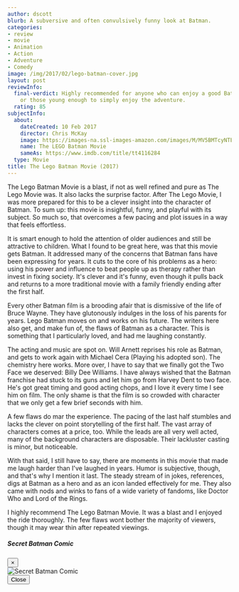 ```yaml
---
author: dscott
blurb: A subversive and often convulsively funny look at Batman.
categories:
- review
- movie
- Animation
- Action
- Adventure
- Comedy
image: /img/2017/02/lego-batman-cover.jpg
layout: post
reviewInfo:
  final-verdict: Highly recommended for anyone who can enjoy a good Batman parody,
    or those young enough to simply enjoy the adventure.
  rating: 85
subjectInfo:
  about:
    dateCreated: 10 Feb 2017
    director: Chris McKay
    image: https://images-na.ssl-images-amazon.com/images/M/MV5BMTcyNTEyOTY0M15BMl5BanBnXkFtZTgwOTAyNzU3MDI@._V1_SX300.jpg
    name: The LEGO Batman Movie
    sameAs: https://www.imdb.com/title/tt4116284
  type: Movie
title: The Lego Batman Movie (2017)
---
```


The Lego Batman Movie is a blast, if not as well refined and pure as The Lego Movie was. It also lacks the surprise factor. After The Lego Movie, I was more prepared for this to be a clever insight into the character of Batman. To sum  up: this movie is insightful, funny, and playful with its subject. So much so, that overcomes a few pacing and plot issues in a way that feels effortless.

It is smart enough to hold the attention of older audiences and still be attractive to children. What I found to be great here, was that this movie gets Batman. It addressed many of the concerns that Batman fans have been expressing for years. It cuts to the core of his problems as a hero: using his power and influence to beat people up as therapy rather than invest in fixing society. It's clever and it's funny, even though it pulls back and returns to a more traditional movie with a family friendly ending after the first half.

Every other Batman film is a brooding afair that is dismissive of the life of Bruce Wayne. They have <a data-toggle="modal" data-target="#secretcomic">glutonously indulges in the loss of his parents</a> for years. Lego Batman moves on and works on his future. The writers here also get, and make fun of, the flaws of Batman as a character. This is something that I particularly loved, and had me laughing constantly.

The acting and music are spot on. Will Arnett reprises his role as Batman, and gets to work again with Michael Cera (Playing his adopted son). The chemistry here works. More over, I have to say that we finally got the Two Face we deserved: Billy Dee Williams. I have always wished that the Batman franchise had stuck to its guns and let him go from Harvey Dent to two face. He's got great timing and good acting chops, and I love it every time I see him on film. The only shame is that the film is so crowded with character that we only get a few brief seconds with him.

A few flaws do mar the experience. The pacing of the last half stumbles and lacks the clever on point storytelling of the first half. The vast array of characters comes at a price, too. While the leads are all very well acted, many of the background characters are disposable. Their lackluster casting is minor, but noticeable.

With that said, I still have to say, there are moments in this movie that made me laugh harder than I've laughed in years. Humor is subjective, though, and that's why I mention it last. The steady stream of in jokes, references, digs at Batman as a hero and as an icon landed effectively for me. They also came with nods and winks to fans of a wide variety of fandoms, like Doctor Who and Lord of the Rings.

I highly recommend The Lego Batman Movie. It was a blast and I enjoyed the ride thoroughly. The few flaws wont bother the majority of viewers, though it may wear thin after repeated viewings.

<!-- Modal -->
<div class="modal fade" id="secretcomic" tabindex="-1" role="dialog" aria-labelledby="secretcomicLabel" aria-hidden="true">
  <div class="modal-dialog" role="document">
    <div class="modal-content">
      <div class="modal-header">
        <h5 class="modal-title" id="secretcomicLabel">Secret Batman Comic</h5>
        <button type="button" class="close" data-dismiss="modal" aria-label="Close">
          <span aria-hidden="true">&times;</span>
        </button>
      </div>
      <div class="modal-body">
        <img src="https://img.eskimotv.net/img/2017/02/FxS6VqI.gif" alt="Secret Batman Comic" />
      </div>
      <div class="modal-footer">
        <button type="button" class="btn btn-secondary" data-dismiss="modal">Close</button>
      </div>
    </div>
  </div>
</div>